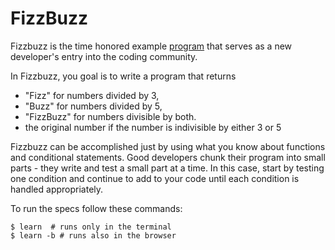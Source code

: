 # FizzBuzz
Fizzbuzz is the time honored example [program](http://imranontech.com/2007/01/24/using-fizzbuzz-to-find-developers-who-grok-coding/) that serves as a new developer's entry into the coding community.

In Fizzbuzz, you goal is to write a program that returns
* "Fizz" for numbers divided by 3,
* "Buzz" for numbers divided by 5,
* "FizzBuzz" for numbers divisible by both.  
* the original number if the number is indivisible by either 3 or 5

Fizzbuzz can be accomplished just by using what you know about functions and conditional statements. Good developers chunk their program into small parts - they write and test a small part at a time. In this case, start by testing one condition and continue to add to your code until each condition is handled appropriately. 

To run the specs follow these commands:

```shell
$ learn  # runs only in the terminal
$ learn -b # runs also in the browser
```
